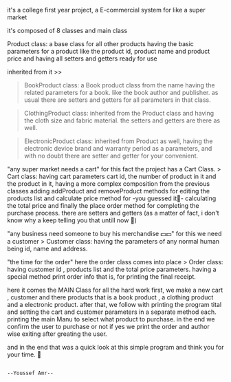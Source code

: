 it's a college first year project, a E-commercial system for like a super market 

it's composed of 8 classes and main class

Product class: a base class for all other products having the basic parameters for a product 
      like the product id, product name and product price and having all setters and getters ready for use
      
  inherited from it >>
  
  > BookProduct class: a Book product class from the name having the related parameters for a book.
    like the book author and publisher. as usual there are setters and getters for all parameters in that class.
  
  > ClothingProduct class: inherited from the Product class and having the cloth size and fabric material. the setters and getters are there as well.
  
  > ElectronicProduct class: inherited from Product as well, having the electronic device brand and warranty period as a parameters, and with no doubt there are setter and getter for your convenient.

"any super market needs a cart"
    for this fact the project has a Cart Class.
    > Cart class: having cart parameters cart id, the number of product in it and the product in it, having a more complex composition from the previous classes adding addProduct and removeProduct methods for editing the products list
                  and calculate price method for -you guessed it🥳- calculating the total price and finally the place order method for completing the purchase process. 
                    there are setters and getters (as a matter of fact, i don't know why a keep telling you that untill now 🙂)

"any business need someone to buy his merchandise 💵💵" for this we need a customer 
    > Customer class: having the parameters of any normal human being id, name and address.

"the time for the order" here the order class comes into place 
    > Order class: having customer id , products list and the total price parameters.
                    having a special method print order info that is, for printing the final receipt.



here it comes the MAIN Class for all the hard work
      first, we make a new cart , customer and there products that is a book product
      , a clothing product and a electronic product.
      after that, we follow with printing the program tital and setting the cart and customer parameters in a separate method each.
      printing the main Manu to select what product to purchase.
      in the end we confirm the user to purchase or not if yes we print the order and author wise exiting after greating the user.

and in the end that was a quick look at this simple program and think you for your time. 🤝


                                                                                                      --Youssef Amr--
